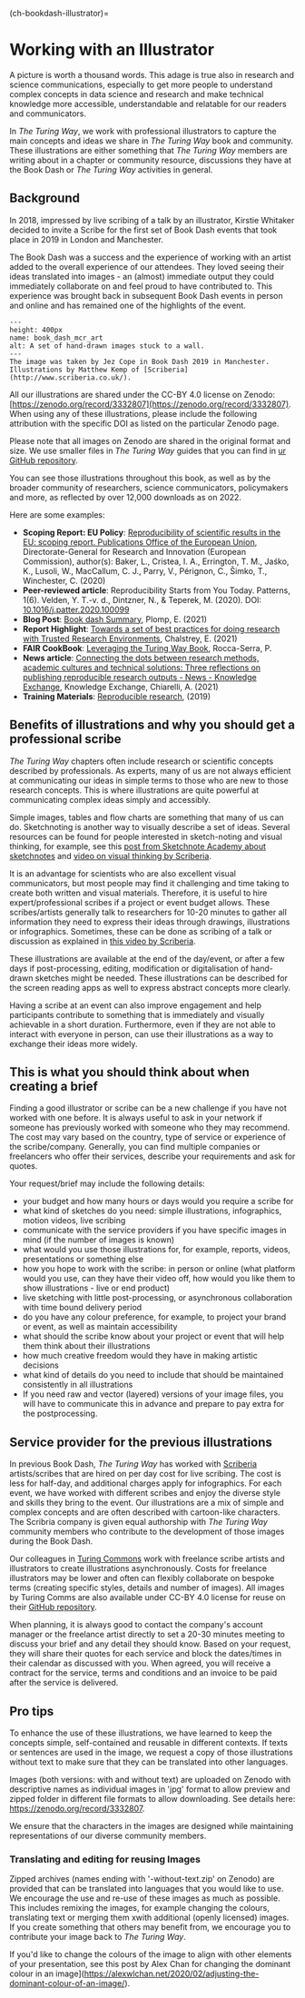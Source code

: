 (ch-bookdash-illustrator)=
# Working with an Illustrator

A picture is worth a thousand words.
This adage is true also in research and science communications, especially to get more people to understand complex concepts in data science and research and make technical knowledge more accessible, understandable and relatable for our readers and communicators.

In *The Turing Way*, we work with professional illustrators to capture the main concepts and ideas we share in *The Turing Way* book and community.
These illustrations are either something that *The Turing Way* members are writing about in a chapter or community resource, discussions they have at the Book Dash or *The Turing Way* activities in general.

## Background

In 2018, impressed by live scribing of a talk by an illustrator, Kirstie Whitaker decided to invite a Scribe for the first set of Book Dash events that took place in 2019 in London and Manchester.

The Book Dash was a success and the experience of working with an artist added to the overall experience of our attendees.
They loved seeing their ideas translated into images - an (almost) immediate output they could immediately collaborate on and feel proud to have contributed to.
This experience was brought back in subsequent Book Dash events in person and online and has remained one of the highlights of the event.

```{figure} https://github.com/alan-turing-institute/the-turing-way/raw/main/workshops/book-dash/figures/book_dash_mcr_art.jpg
---
height: 400px
name: book_dash_mcr_art
alt: A set of hand-drawn images stuck to a wall.
---
The image was taken by Jez Cope in Book Dash 2019 in Manchester. Illustrations by Matthew Kemp of [Scriberia](http://www.scriberia.co.uk/).
```

All our illustrations are shared under the CC-BY 4.0 license on Zenodo: [https://zenodo.org/record/3332807](https://zenodo.org/record/3332807).
When using any of these illustrations, please include the following attribution with the specific DOI as listed on the particular Zenodo page.

Please note that all images on Zenodo are shared in the original format and size. 
We use smaller files in *The Turing Way* guides that you can find in [ur GitHub repository](https://github.com/alan-turing-institute/the-turing-way/tree/main/book/website/figures).

You can see those illustrations throughout this book, as well as by the broader community of researchers, science communicators, policymakers and more, as reflected by over 12,000 downloads as on 2022.

Here are some examples:
- **Scoping Report: EU Policy**: [Reproducibility of scientific results in the EU: scoping report. Publications Office of the European Union](https://op.europa.eu/en/publication-detail/-/publication/6bc538ad-344f-11eb-b27b-01aa75ed71a1),  Directorate-General for Research and Innovation (European Commission), author(s): Baker, L., Cristea, I. A., Errington, T. M., Jaśko, K., Lusoli, W., MacCallum, C. J., Parry, V.,  Pérignon, C.,  Šimko, T.,  Winchester, C. (2020)
- **Peer-reviewed article**: Reproducibility Starts from You Today. Patterns, 1(6). Velden, Y. T.-v. d., Dintzner, N., & Teperek, M. (2020). DOI: [10.1016/j.patter.2020.100099](https://www.ncbi.nlm.nih.gov/pmc/articles/PMC7660441/)
- **Blog Post**: [Book dash Summary](https://www.google.com/url?sa=t&rct=j&q=&esrc=s&source=web&cd=&cad=rja&uact=8&ved=2ahUKEwijiPi8qfv4AhWFRsAKHW8xDYoQFnoECB8QAQ&url=https%3A%2F%2Fopenworking.wordpress.com%2F2021%2F11%2F18%2Fthe-turing-way-book-dash-online%2F&usg=AOvVaw17LCopsA1XNyTtq109acnq), Plomp, E. (2021)
- **Report Highlight**: [Towards a set of best practices for doing research with Trusted Research Environments](https://popdatasci.swan.ac.uk/towards-a-set-of-best-practices-for-doing-research-with-trusted-research-environments), Chalstrey, E. (2021)
- **FAIR CookBook**: [Leveraging the Turing Way Book](https://faircookbook.elixir-europe.org/content/recipes/afterword/the-turing-way.html), Rocca-Serra, P.
- **News article**: [Connecting the dots between research methods, academic cultures and technical solutions: Three reflections on publishing reproducible research outputs - News - Knowledge Exchange](https://www.knowledge-exchange.info/news/articles/29-01-2021), Knowledge Exchange, Chiarelli, A. (2021)
- **Training Materials**: [Reproducible research](https://eglerean.github.io/reproducible-research/03-sharing), (2019)

## Benefits of illustrations and why you should get a professional scribe

*The Turing Way* chapters often include research or scientific concepts described by professionals. 
As experts, many of us are not always efficient at communicating our ideas in simple terms to those who are new to those research concepts. 
This is where illustrations are quite powerful at communicating complex ideas simply and accessibly.

Simple images, tables and flow charts are something that many of us can do. 
Sketchnoting is another way to visually describe a set of ideas. Several resources can be found for people interested in sketch-noting and visual thinking, for example, see this [post from Sketchnote Academy about sketchnotes](https://sketchnoteacademy.com/what-is-sketchnoting/) and [video on visual thinking by Scriberia](https://www.youtube.com/watch?v=-Owxi2QNjlI).

It is an advantage for scientists who are also excellent visual communicators, but most people may find it challenging and time taking to create both written and visual materials. 
Therefore, it is useful to hire expert/professional scribes if a project or event budget allows. 
These scribes/artists generally talk to researchers for 10-20 minutes to gather all information they need to express their ideas through drawings, illustrations or infographics. 
Sometimes, these can be done as scribing of a talk or discussion as explained in [this video by Scriberia](https://www.youtube.com/watch?v=LjrtKaZVEio). 

These illustrations are available at the end of the day/event, or after a few days if post-processing, editing, modification or digitalisation of hand-drawn sketches might be needed. 
These illustrations can be described for the screen reading apps as well to express abstract concepts more clearly.

Having a scribe at an event can also improve engagement and help participants contribute to something that is immediately and visually achievable in a short duration. 
Furthermore, even if they are not able to interact with everyone in person, can use their illustrations as a way to exchange their ideas more widely.

## This is what you should think about when creating a brief

Finding a good illustrator or scribe can be a new challenge if you have not worked with one before. 
It is always useful to ask in your network if someone has previously worked with someone who they may recommend. The cost may vary based on the country, type of service or experience of the scribe/company. 
Generally, you can find multiple companies or freelancers who offer their services, describe your requirements and ask for quotes. 

Your request/brief may include the following details:
- your budget and how many hours or days would you require a scribe for
- what kind of sketches do you need: simple illustrations, infographics, motion videos, live scribing
- communicate with the service providers if you have specific images in mind (if the number of images is known)
- what would you use those illustrations for, for example, reports, videos, presentations or something else
- how you hope to work with the scribe: in person or online (what platform would you use, can they have their video off, how would you like them to show illustrations - live or end product)
- live sketching with little post-processing, or asynchronous collaboration with time bound delivery period
- do you have any colour preference, for example, to project your brand or event, as well as maintain accessibility
- what should the scribe know about your project or event that will help them think about their illustrations
- how much creative freedom would they have in making artistic decisions
- what kind of details do you need to include that should be maintained consistently in all illustrations
- If you need raw and vector (layered) versions of your image files, you will have to communicate this in advance and prepare to pay extra for the postprocessing.

## Service provider for the previous illustrations

In previous Book Dash, *The Turing Way* has worked with [Scriberia](https://www.scriberia.com/) artists/scribes that are hired on per day cost for live scribing. 
The cost is less for half-day, and additional charges apply for infographics.
For each event, we have worked with different scribes and enjoy the diverse style and skills they bring to the event. 
Our illustrations are a mix of simple and complex concepts and are often described with cartoon-like characters. 
The Scribria company is given equal authorship with *The Turing Way* community members who contribute to the development of those images during the Book Dash. 

Our colleagues in [Turing Commons](https://turing-commons.netlify.app/) work with freelance scribe artists and illustrators to create illustrations asynchronously.
Costs for freelance illustrators may be lower and often can flexibly collaborate on bespoke terms (creating specific styles, details and number of images).
All images by Turing Comms are also available under CC-BY 4.0 license for reuse on their [GitHub repository](https://github.com/alan-turing-institute/ethics-and-rri-resources/tree/main/images).

When planning, it is always good to contact the company's account manager or the freelance artist directly to set a 20-30 minutes meeting to discuss your brief and any detail they should know. 
Based on your request, they will share their quotes for each service and block the dates/times in their calendar as discussed with you. 
When agreed, you will receive a contract for the service, terms and conditions and an invoice to be paid after the service is delivered.

## Pro tips

To enhance the use of these illustrations, we have learned to keep the concepts simple, self-contained and reusable in different contexts. 
If texts or sentences are used in the image, we request a copy of those illustrations without text to make sure that they can be translated into other languages. 

Images (both versions: with and without text) are uploaded on Zenodo with descriptive names as individual images in 'jpg' format to allow preview and zipped folder in different file formats to allow downloading. See details here: https://zenodo.org/record/3332807.

We ensure that the characters in the images are designed while maintaining representations of our diverse community members.

### Translating and editing for reusing Images

Zipped archives (names ending with '-without-text.zip' on Zenodo) are provided that can be translated into languages that you would like to use. 
We encourage the use and re-use of these images as much as possible. 
This includes remixing the images, for example changing the colours, translating text or merging them xwith additional (openly licensed) images. 
If you create something that others may benefit from, we encourage you to contribute your image back to *The Turing Way*.

If you'd like to change the colours of the image to align with other elements of your presentation, see this post by Alex Chan for changing the dominant colour in an image](https://alexwlchan.net/2020/02/adjusting-the-dominant-colour-of-an-image/).
